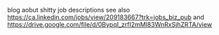 blog aobut shitty job descriptions see also https://ca.linkedin.com/jobs/view/209183667?trk=jobs_biz_pub and https://drive.google.com/file/d/0BypqI_zrfI2mMl83WnRxSjhZRTA/view

